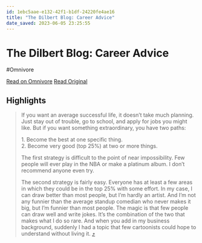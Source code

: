 ```yaml
---
id: 1ebc5aae-e132-42f1-b1df-24220fe4ae16
title: "The Dilbert Blog: Career Advice"
date_saved: 2023-06-05 23:25:55
---
```


# The Dilbert Blog: Career Advice
#Omnivore

[Read on Omnivore](https://omnivore.app/me/the-dilbert-blog-career-advice-1888ebd5da8)
[Read Original](https://dilbertblog.typepad.com/the_dilbert_blog/2007/07/career-advice.html)

## Highlights

> If you want an average successful life, it doesn’t take much planning. Just stay out of trouble, go to school, and apply for jobs you might like. But if you want something extraordinary, you have two paths:
> 
> 1\. Become the best at one specific thing.  
> 2\. Become very good (top 25%) at two or more things.
> 
> The first strategy is difficult to the point of near impossibility. Few people will ever play in the NBA or make a platinum album. I don’t recommend anyone even try.
> 
> The second strategy is fairly easy. Everyone has at least a few areas in which they could be in the top 25% with some effort. In my case, I can draw better than most people, but I’m hardly an artist. And I’m not any funnier than the average standup comedian who never makes it big, but I’m funnier than most people. The magic is that few people can draw well and write jokes. It’s the combination of the two that makes what I do so rare. And when you add in my business background, suddenly I had a topic that few cartoonists could hope to understand without living it. [⤴️](https://omnivore.app/me/the-dilbert-blog-career-advice-1888ebd5da8#99b5149d-8305-4cc1-b007-6f399b69b08d) 


